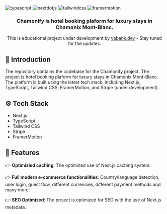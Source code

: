 <div>

  <div>
    <img src="https://img.shields.io/badge/-Typescript-black?style=for-the-badge&logoColor=white&logo=typescript&color=3178C6" alt="typescript" />
    <img src="https://img.shields.io/badge/-Next_._JS-black?style=for-the-badge&logoColor=white&logo=nextdotjs&color=000000" alt="nextdotjs" />
    <img src="https://img.shields.io/badge/-Tailwind_CSS-black?style=for-the-badge&logoColor=white&logo=tailwindcss&color=06B6D4" alt="tailwindcss" />
    <img src="https://img.shields.io/badge/-FramerMotion-black?style=for-the-badge&logoColor=white&logo=framermotion&color=412991" alt="framermotion" />

  </div>

  <h3 align="center">Chamonify is hotel booking plaform for luxury stays in Chamonix Mont-Blanc.</h3>

  <div align="center">
     This is educational project under development by <a href="https://vabank.dev" target="_blank">vabank.dev</a> - Stay tuned for the updates.
  </div>
</div>

## <a name="introduction">🤖 Introduction</a>

The repository contains the codebase for the Chamonify project. The project is hotel booking plaform for luxury stays in Chamonix Mont-Blanc. The platform is built using the latest tech stack, including Next.js, TypeScript, Tailwind CSS, FramerMotion, and Stripe (under development). 

## <a name="tech-stack">⚙️ Tech Stack</a>

- Next.js
- TypeScript
- Tailwind CSS
- Stripe
- FramerMotion

## <a name="features">🔋 Features</a>


👉 **Optimizied caching**: The optimized use of Next.js caching system.

👉 **Full modern e-commerce functionalities**: Country/language detection, user login, guest flow, different currencies, different payment methods and many more.

👉 **SEO Optimized**: The project is optimized for SEO with the use of Next.js metadata.
